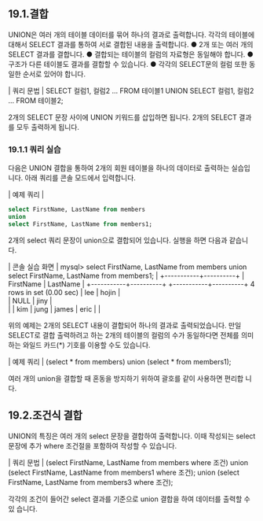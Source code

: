 
## 19.1.결합 
UNION은 여러 개의 테이블 데이터를 묶어 하나의 결과로 출력합니다. 각각의 테이블에 대해서 SELECT 결과를 통하여 서로 결합된 내용을 출력합니다. 
● 2개 또는 여러 개의 SELECT 결과를 결합니다. 
● 결합되는 테이블의 컬럼의 자료형은 동일해야 합니다. 
● 구조가 다른 테이블도 결과를 결합할 수 있습니다. 
● 각각의 SELECT문의 컬럼 또한 동일한 순서로 있어야 합니다. 

| 쿼리 문법 | 
SELECT 컬럼1, 컬럼2 ... FROM 테이블1 
UNION 
SELECT 컬럼1, 컬럼2 ... FROM 테이블2; 

2개의 SELECT 문장 사이에 UNION 키워드를 삽입하면 됩니다. 2개의 SELECT 결과를 모두 출력하게 됩니다. 

### 19.1.1 쿼리 실습 
다음은 UNION 결합을 통하여 2개의 회원 테이블을 하나의 데이터로 출력하는 실습입 니다. 아래 쿼리를 콘솔 모드에서 입력합니다. 

| 예제 쿼리 | 
```sql
select FirstName, LastName from members 
union 
select FirstName, LastName from members1; 
```

2개의 select 쿼리 문장이 union으로 결합되어 있습니다. 실행을 하면 다음과 같습니다. 

| 콘솔 실습 화면 | 
mysql> select FirstName, LastName from members union select FirstName, LastName from members1; 
| +-----------+----------+ | FirstName | LastName | +-----------+----------+ +-----------+----------+ 4 rows in set (0.00 sec) 
| lee  | hojin  |  
| NULL  | jiny  |  
|  | kim | jung  | james | eric  | |  

위의 예제는 2개의 SELECT 내용이 결합되어 하나의 결과로 출력되었습니다. 
만일 SELECT로 결합 출력하려고 하는 2개의 테이블의 컬럼의 수가 동일하다면 전체를 의미하는 와일드 카드(*) 기호를 이용할 수도 있습니다. 

| 예제 쿼리 | 
(select * from members) 
union 
(select * from members1); 

여러 개의 union을 결합할 때 혼동을 방지하기 위하여 괄호를 같이 사용하면 편리합 니다. 

## 19.2.조건식 결합 
UNION의 특징은 여러 개의 select 문장을 결합하여 출력합니다. 이때 작성되는 select 문장에 추가 where 조건절을 포함하여 작성할 수 있습니다. 

| 쿼리 문법 | 
(select 
FirstName, LastName 
from members where 조건) 
union 
(select 
FirstName, LastName 
from members1 where 조건); 
union 
(select 
FirstName, LastName 
from members3 where 조건); 

각각의 조건이 들어간 select 결과를 기준으로 union 결합을 하여 데이터를 출력할 수 있 습니다. 
